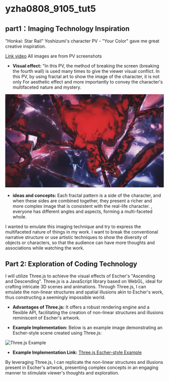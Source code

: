 # yzha0808_9105_tut5


## part1：Imaging Technology Inspiration
"Honkai: Star Rail" Yoshizumi's character PV - "Your Color" gave me great creative inspiration.

[Link video](https://www.youtube.com/watch?v=IQQPDPAvxTg)
All images are from PV screenshots

- **Visual effect:** "In this PV, the method of breaking the screen (breaking the fourth wall) is used many times to give the viewer visual conflict. In this PV, by using fractal art to show the image of the character, it is not only For aesthetic effect and more importantly to convey the character's multifaceted nature and mystery.

![An image of Broken effect](./assets/BrokenPerformance2.jpg)

- **ideas and concepts:** Each fractal pattern is a side of the character, and when these sides are combined together, they present a richer and more complex image that is consistent with the real-life character. , everyone has different angles and aspects, forming a multi-faceted whole.


I wanted to emulate this imaging technique and try to express the multifaceted nature of things in my work. I want to break the conventional narrative structure or use artistic techniques to show the diversity of objects or characters, so that the audience can have more thoughts and associations while watching the work.


## Part 2: Exploration of Coding Technology

I will utilize Three.js to achieve the visual effects of Escher's "Ascending and Descending". Three.js is a JavaScript library based on WebGL, ideal for crafting intricate 3D scenes and animations. Through Three.js, I can emulate the non-linear structures and spatial illusions akin to Escher's work, thus constructing a seemingly impossible world.

- **Advantages of Three.js:** It offers a robust rendering engine and a flexible API, facilitating the creation of non-linear structures and illusions reminiscent of Escher's artwork.

- **Example Implementation:** Below is an example image demonstrating an Escher-style scene created using Three.js:

![Three.js Example](https://example.com/threejs_example.jpg)

- **Example Implementation Link:** [Three.js Escher-style Example](https://threejs.org/examples/#webgl_camera_cinematic)

By leveraging Three.js, I can replicate the non-linear structures and illusions present in Escher's artwork, presenting complex concepts in an engaging manner to stimulate viewer's thoughts and exploration.
